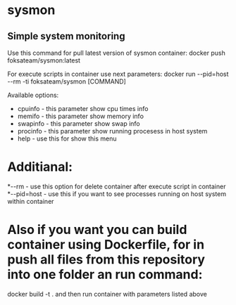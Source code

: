 # sysmon
## Simple system monitoring

Use this command for pull latest version of sysmon container:
docker push foksateam/sysmon:latest

For execute scripts in container use next parameters:
docker run --pid=host --rm -ti foksateam/sysmon [COMMAND]

Available options:
* cpuinfo - this parameter show cpu times info
* memifo - this parameter show memory info
* swapinfo - this parameter show swap info
* procinfo - this parameter show running procesess in host system
* help - use this for show this menu 

# Additianal:
*--rm - use this option for delete container after execute script in container
*--pid=host - use this if you want to see processes running on host system within container

# Also if you want you can build container using Dockerfile, for in push all files from this repository into one folder an run command:
docker build -t <Container name> .
and then run container with parameters listed above
